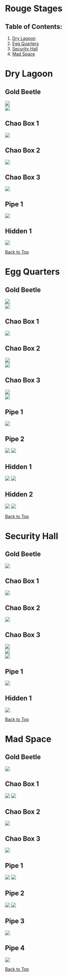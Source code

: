 # Rouge Stages

## Table of Contents:
1. [ Dry Lagoon ](#dry-lagoon)
1. [ Egg Quarters ](#egg-quarters)
1. [ Security Hall ](#security-hall)
1. [ Mad Space ](#mad-space)

# Dry Lagoon

## Gold Beetle
![](./DryLagoon/GoldBeetle-Far.jpg)  
![](./DryLagoon/GoldBeetle-Close.jpg)

## Chao Box 1
![](./DryLagoon/Chaobox-1st-Close.jpg)  

## Chao Box 2
![](./DryLagoon/Chaobox-2nd-Close.jpg)  

## Chao Box 3
![](./DryLagoon/Chaobox-3rd-Close.jpg)

## Pipe 1
![](./DryLagoon/Pipe-1st-Close.jpg)

## Hidden 1
![](./DryLagoon/Hidden-1st-Close.jpg)

[Back to Top](#)

# Egg Quarters

## Gold Beetle
![](./EggQuarters/GoldBeetle-Far.jpg)  
![](./EggQuarters/GoldBeetle-Close.jpg)

## Chao Box 1
![](./EggQuarters/Chaobox-1st-Close.jpg)  

## Chao Box 2
![](./EggQuarters/Chaobox-2nd-Far.jpg)  
![](./EggQuarters/Chaobox-2nd-Close.jpg)  

## Chao Box 3
![](./EggQuarters/Chaobox-3rd-Far.jpg)  
![](./EggQuarters/Chaobox-3rd-Close.jpg)

## Pipe 1
![](./EggQuarters/Pipe-1st-Close.jpg)

## Pipe 2
![](./EggQuarters/Pipe-2nd-Far.jpg)
![](./EggQuarters/Pipe-2nd-Close.jpg)

## Hidden 1
![](./EggQuarters/Hidden-1st-Far.jpg)
![](./EggQuarters/Hidden-1st-Close.jpg)

## Hidden 2
![](./EggQuarters/Hidden-2nd-Far.jpg)
![](./EggQuarters/Hidden-2nd-Close.jpg)

[Back to Top](#)

# Security Hall

## Gold Beetle
![](./SecurityHall/GoldBeetle-Close.jpg)

## Chao Box 1
![](./SecurityHall/Chaobox-1st-Close.jpg)  

## Chao Box 2
![](./SecurityHall/Chaobox-2nd-Close.jpg)  

## Chao Box 3
![](./SecurityHall/Chaobox-3rd-Far.jpg)  
![](./SecurityHall/Chaobox-3rd-Far2.jpg)  
![](./SecurityHall/Chaobox-3rd-Close.jpg)

## Pipe 1
![](./SecurityHall/Pipe-1st-Close.jpg)

## Hidden 1
![](./SecurityHall/Hidden-1st-Close.jpg)

[Back to Top](#)

# Mad Space

## Gold Beetle
![](./MadSpace/GoldBeetle-Close.jpg)

## Chao Box 1
![](./MadSpace/Chaobox-1st-Far.jpg)
![](./MadSpace/Chaobox-1st-Close.jpg)  

## Chao Box 2
![](./MadSpace/Chaobox-2nd-Close.jpg)  

## Chao Box 3
![](./MadSpace/Chaobox-3rd-Close.jpg)

## Pipe 1
![](./MadSpace/Pipe-1st-Far.jpg)
![](./MadSpace/Pipe-1st-Close.jpg)

## Pipe 2
![](./MadSpace/Pipe-2nd-Far.jpg)
![](./MadSpace/Pipe-2nd-Close.jpg)

## Pipe 3
![](./MadSpace/Pipe-3rd-Close.jpg)

## Pipe 4
![](./MadSpace/Pipe-4th-Close.jpg)

[Back to Top](#)
